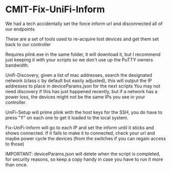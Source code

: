 # CMIT-Fix-UniFi-Inform

We had a tech accidentally set the force inform url and disconnected all of our endpoints


These are a set of tools used to re-acquire lost devices and get them set back to our controller


Requires plink.exe in the same folder, it will download it, but I recommend just keeping it with your scripts so we don't use up the PuTTY owners bandwidth.


Unifi-Discovery, given a list of mac addresses, search the designated network (class c by default but easily adjusted), this will output the IP addresses to place in deviceParams.json for the next scripts
You may not need discovery if this has just happened recently, but if a network has a power loss, the devices might not be the same IPs you see in your controller.


UniFi-Setup will prime plink with the host keys for the SSH, you do have to press "Y" on each one to get it loaded to the local system.


Fix-UniFi-Inform will go to each IP and set the inform until it sticks and shows connected. If it fails to make it to connected, check your url and maybe power cycle the devices (from the switches if you can regain access to those)


IMPORTANT: deviceParams.json will delete when the script is completed, for security reasons, so keep a copy handy in case you have to run it more than once.

